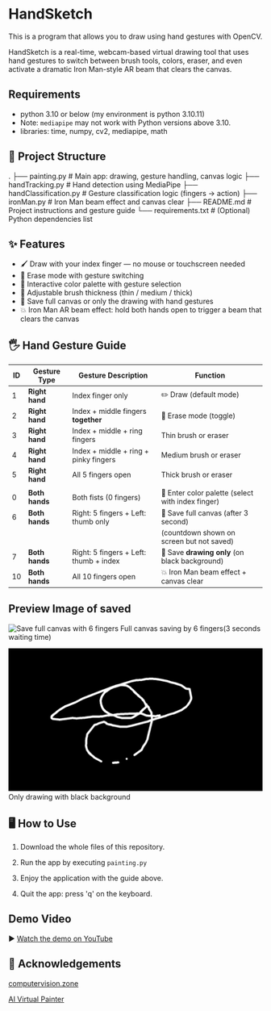 # HandSketch
This is a program that allows you to draw using hand gestures with OpenCV.

HandSketch is a real-time, webcam-based virtual drawing tool that uses hand gestures to switch between brush tools, colors, eraser, and even activate a dramatic Iron Man-style AR beam that clears the canvas.


## Requirements
- python 3.10 or below (my environment is python 3.10.11)
- Note: `mediapipe` may not work with Python versions above 3.10.
- libraries: time, numpy, cv2, mediapipe, math


## 📁 Project Structure

.
├── painting.py             # Main app: drawing, gesture handling, canvas logic
├── handTracking.py         # Hand detection using MediaPipe
├── handClassification.py   # Gesture classification logic (fingers → action)
├── ironMan.py              # Iron Man beam effect and canvas clear
├── README.md               # Project instructions and gesture guide
└── requirements.txt        # (Optional) Python dependencies list


## ✨ Features
- 🖌️ Draw with your index finger — no mouse or touchscreen needed
- 🧽 Erase mode with gesture switching
- 🎨 Interactive color palette with gesture selection
- 📏 Adjustable brush thickness (thin / medium / thick)
- 💾 Save full canvas or only the drawing with hand gestures
- 💥 Iron Man AR beam effect: hold both hands open to trigger a beam that clears the canvas


## 🖐️ Hand Gesture Guide

| ID  | Gesture Type     | Gesture Description                                            | Function                                  |
|-----|------------------|----------------------------------------------------------------|-------------------------------------------|
| 1   | **Right hand**   | Index finger only                                              | ✏️ Draw (default mode)                    |
| 2   | **Right hand**   | Index + middle fingers **together**                            | 🧽 Erase mode (toggle)                    |
| 3   | **Right hand**   | Index + middle + ring fingers                                  | Thin brush or eraser                     |
| 4   | **Right hand**   | Index + middle + ring + pinky fingers                          | Medium brush or eraser                   |
| 5   | **Right hand**   | All 5 fingers open                                             | Thick brush or eraser                    |
|     |                  |                                                                |                                           |
| 0   | **Both hands**   | Both fists (0 fingers)                                         | 🎨 Enter color palette (select with index finger) |
| 6   | **Both hands**   | Right: 5 fingers + Left: thumb only                            | 💾 Save full canvas (after 3 second)     |
|     |                  |                                                                | (countdown shown on screen but not saved)|
| 7   | **Both hands**   | Right: 5 fingers + Left: thumb + index                         | 💾 Save **drawing only** (on black background) |
| 10  | **Both hands**   | All 10 fingers open                                            | 💥 Iron Man beam effect + canvas clear   |


## Preview Image of saved 
![Save full canvas with 6 fingers](./canvas_full_20250608_150505_3082.pngcanvas_full)
Full canvas saving by 6 fingers(3 seconds waiting time)

![Save drawing only with 7 fingers](./drawing_only_20250608_150507_4070.png)
Only drawing with black background

## 🖥️ How to Use

1. Download the whole files of this repository.

2. Run the app by executing `painting.py`

3. Enjoy the application with the guide above.

4. Quit the app: press 'q' on the keyboard.


## Demo Video

▶️ [Watch the demo on YouTube](https://youtu.be/h_TFbRmyO_Y)


## 📄 Acknowledgements

[computervision.zone](https://www.computervision.zone/courses/ai-virtual-painter/)

[AI Virtual Painter](https://www.youtube.com/watch?v=ZiwZaAVbXQo)